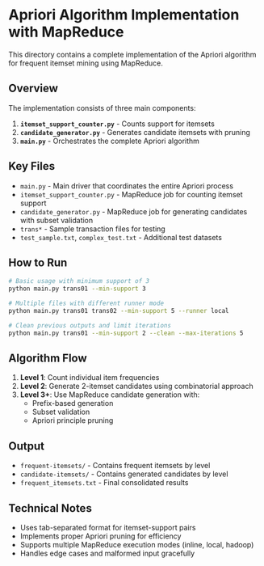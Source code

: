 # Apriori Algorithm Implementation with MapReduce

This directory contains a complete implementation of the Apriori algorithm for frequent itemset mining using MapReduce.

## Overview

The implementation consists of three main components:

1. **`itemset_support_counter.py`** - Counts support for itemsets
2. **`candidate_generator.py`** - Generates candidate itemsets with pruning
3. **`main.py`** - Orchestrates the complete Apriori algorithm

## Key Files

- `main.py` - Main driver that coordinates the entire Apriori process
- `itemset_support_counter.py` - MapReduce job for counting itemset support
- `candidate_generator.py` - MapReduce job for generating candidates with subset validation
- `trans*` - Sample transaction files for testing
- `test_sample.txt`, `complex_test.txt` - Additional test datasets

## How to Run

```bash
# Basic usage with minimum support of 3
python main.py trans01 --min-support 3

# Multiple files with different runner mode
python main.py trans01 trans02 --min-support 5 --runner local

# Clean previous outputs and limit iterations
python main.py trans01 --min-support 2 --clean --max-iterations 5
```

## Algorithm Flow

1. **Level 1**: Count individual item frequencies
2. **Level 2**: Generate 2-itemset candidates using combinatorial approach
3. **Level 3+**: Use MapReduce candidate generation with:
   - Prefix-based generation
   - Subset validation
   - Apriori principle pruning

## Output

- `frequent-itemsets/` - Contains frequent itemsets by level
- `candidate-itemsets/` - Contains generated candidates by level
- `frequent_itemsets.txt` - Final consolidated results

## Technical Notes

- Uses tab-separated format for itemset-support pairs
- Implements proper Apriori pruning for efficiency
- Supports multiple MapReduce execution modes (inline, local, hadoop)
- Handles edge cases and malformed input gracefully
